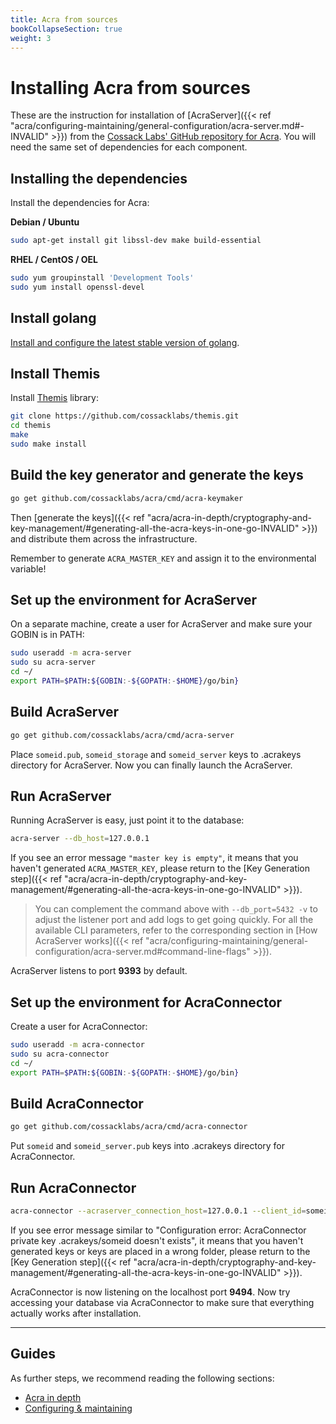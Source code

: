```yaml
---
title: Acra from sources
bookCollapseSection: true
weight: 3
---
```


# Installing Acra from sources

These are the instruction for installation of [AcraServer]({{< ref "acra/configuring-maintaining/general-configuration/acra-server.md#-INVALID" >}}) from the [Cossack Labs' GitHub repository for Acra](https://github.com/cossacklabs/acra/). You will need the same set of dependencies for each component.

## Installing the dependencies

Install the dependencies for Acra:

**Debian / Ubuntu**

```bash
sudo apt-get install git libssl-dev make build-essential
```

**RHEL / CentOS / OEL**

```bash
sudo yum groupinstall 'Development Tools'
sudo yum install openssl-devel
```

## Install golang

[Install and configure the latest stable version of golang](https://golang.org/doc/install).

## Install Themis

Install [Themis](https://www.github.com/cossacklabs/themis) library:

```bash
git clone https://github.com/cossacklabs/themis.git
cd themis
make
sudo make install
```

## Build the key generator and generate the keys

```bash
go get github.com/cossacklabs/acra/cmd/acra-keymaker
```

Then [generate the keys]({{< ref "acra/acra-in-depth/cryptography-and-key-management/#generating-all-the-acra-keys-in-one-go-INVALID" >}}) and distribute them across the infrastructure.

Remember to generate `ACRA_MASTER_KEY` and assign it to the environmental variable!

## Set up the environment for AcraServer

On a separate machine, create a user for AcraServer and make sure your GOBIN is in PATH:
```bash
sudo useradd -m acra-server
sudo su acra-server
cd ~/
export PATH=$PATH:${GOBIN:-${GOPATH:-$HOME}/go/bin}
```

## Build AcraServer

```bash
go get github.com/cossacklabs/acra/cmd/acra-server
```    

Place `someid.pub`, `someid_storage` and `someid_server` keys to .acrakeys directory for AcraServer.
Now you can finally launch the AcraServer.

## Run AcraServer

Running AcraServer is easy, just point it to the database:

```bash
acra-server --db_host=127.0.0.1
```

If you see an error message `"master key is empty"`, it means that you haven't generated `ACRA_MASTER_KEY`, please return to the [Key Generation step]({{< ref "acra/acra-in-depth/cryptography-and-key-management/#generating-all-the-acra-keys-in-one-go-INVALID" >}}).

> You can complement the command above with `--db_port=5432 -v` to adjust the listener port and add logs to get going quickly. For all the available CLI parameters, refer to the corresponding section in [How AcraServer works]({{< ref "acra/configuring-maintaining/general-configuration/acra-server.md#command-line-flags" >}}).

AcraServer listens to port **9393** by default.

## Set up the environment for AcraConnector

Create a user for AcraConnector:

```bash
sudo useradd -m acra-connector
sudo su acra-connector
cd ~/
export PATH=$PATH:${GOBIN:-${GOPATH:-$HOME}/go/bin}
```

## Build AcraConnector

```bash
go get github.com/cossacklabs/acra/cmd/acra-connector
```
Put `someid` and `someid_server.pub` keys into .acrakeys directory for AcraConnector.

## Run AcraConnector

```bash
acra-connector --acraserver_connection_host=127.0.0.1 --client_id=someid -v
```

If you see error message similar to "Configuration error: AcraConnector private key .acrakeys/someid doesn't exists", it means that you haven't generated keys or keys are placed in a wrong folder, please return to the [Key Generation step]({{< ref "acra/acra-in-depth/cryptography-and-key-management/#generating-all-the-acra-keys-in-one-go-INVALID" >}}).

AcraConnector is now listening on the localhost port **9494**. Now try accessing your database via AcraConnector to make sure that everything actually works after installation.

---

## Guides

As further steps, we recommend reading the following sections:
* [Acra in depth](/acra/acra-in-depth/)
* [Configuring & maintaining](/acra/configuring-maintaining/)
